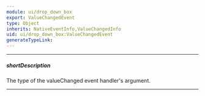 ```yaml
---
module: ui/drop_down_box
export: ValueChangedEvent
type: Object
inherits: NativeEventInfo,ValueChangedInfo
uid: ui/drop_down_box:ValueChangedEvent
generateTypeLink: 
---
```

---
##### shortDescription
The type of the valueChanged event handler's argument.

---
<!-- Description goes here -->